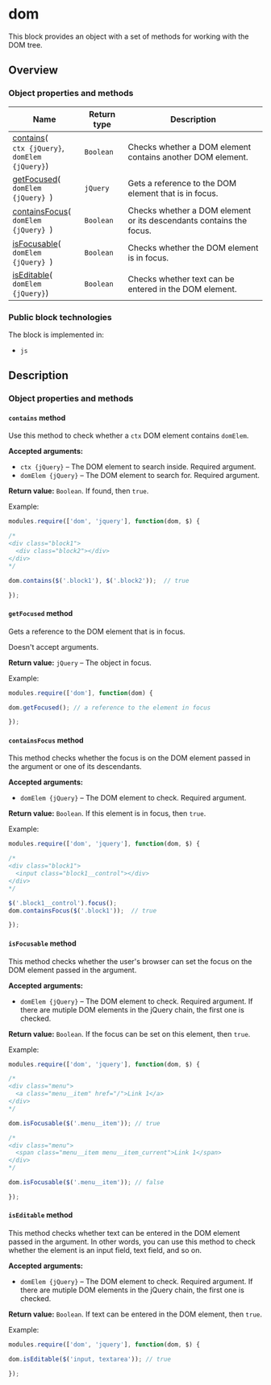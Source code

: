 # dom

This block provides an object with a set of methods for working with the DOM tree.

## Overview

### Object properties and methods

| Name | Return type | Description |
| -------- | --- | -------- |
| <a href="#fields-contains">contains</a>(<br>`ctx {jQuery}`,<br>`domElem {jQuery}`) | `Boolean` | Checks whether a DOM element contains another DOM element. |
| <a href="#fields-getFocused">getFocused</a>(<br>`domElem {jQuery} `) | `jQuery` | Gets a reference to the DOM element that is in focus. |
| <a href="#fields-containsFocus">containsFocus</a>(<br>`domElem {jQuery} `) | `Boolean` | Checks whether a DOM element or its descendants contains the focus. |
| <a href="#fields-isFocusable">isFocusable</a>(<br>`domElem {jQuery} `) | `Boolean` | Checks whether the DOM element is in focus. |
| <a href="#fields-isEditable">isEditable</a>(<br>`domElem {jQuery}`) | `Boolean` | Checks whether text can be entered in the DOM element. |

### Public block technologies

The block is implemented in:

* `js`

## Description

<a name="fields"></a>

### Object properties and methods

<a name="fields-contains"></a>

#### `contains` method

Use this method to check whether a `ctx` DOM element contains `domElem`.

**Accepted arguments:**

* `ctx {jQuery}` – The DOM element to search inside. Required argument.
* `domElem {jQuery}` – The DOM element to search for. Required argument.

**Return value:** `Boolean`. If found, then `true`.

Example:

```js
modules.require(['dom', 'jquery'], function(dom, $) {

/*
<div class="block1">
  <div class="block2"></div>
</div>
*/

dom.contains($('.block1'), $('.block2'));  // true

});
```

<a name="fields-getFocused"></a>

#### `getFocused` method

Gets a reference to the DOM element that is in focus.

Doesn't accept arguments.

**Return value:** `jQuery` – The object in focus.

Example:

```js
modules.require(['dom'], function(dom) {

dom.getFocused(); // a reference to the element in focus

});
```

<a name="fields-containsFocus"></a>

#### `containsFocus` method

This method checks whether the focus is on the DOM element passed in the argument or one of its descendants.

**Accepted arguments:**

* `domElem {jQuery}` – The DOM element to check. Required argument.

**Return value:** `Boolean`. If this element is in focus, then `true`.

Example:

```js
modules.require(['dom', 'jquery'], function(dom, $) {

/*
<div class="block1">
  <input class="block1__control"></div>
</div>
*/

$('.block1__control').focus();
dom.containsFocus($('.block1'));  // true

});
```

<a name="fields-isFocusable"></a>

#### `isFocusable` method

This method checks whether the user's browser can set the focus on the DOM element passed in the argument.   

**Accepted arguments:**

* `domElem {jQuery}` – The DOM element to check. Required argument. If there are mutiple DOM elements in the jQuery chain, the first one is checked.

**Return value:** `Boolean`. If the focus can be set on this element, then `true`.

Example:

```js
modules.require(['dom', 'jquery'], function(dom, $) {

/*
<div class="menu">
  <a class="menu__item" href="/">Link 1</a>
</div>
*/

dom.isFocusable($('.menu__item')); // true

/*
<div class="menu">
  <span class="menu__item menu__item_current">Link 1</span>
</div>
*/

dom.isFocusable($('.menu__item')); // false

});
```

<a name="fields-isEditable"></a>

#### `isEditable` method

This method checks whether text can be entered in the DOM element passed in the argument. In other words, you can use this method to check whether the element is an input field, text field, and so on.

**Accepted arguments:**

* `domElem {jQuery}` – The DOM element to check. Required argument. If there are mutiple DOM elements in the jQuery chain, the first one is checked.

**Return value:** `Boolean`. If text can be entered in the DOM element, then `true`.

Example:

```js
modules.require(['dom', 'jquery'], function(dom, $) {

dom.isEditable($('input, textarea')); // true

});
```
